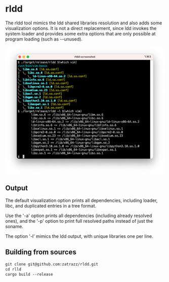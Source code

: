 # rldd

The rldd tool mimics the ldd shared libraries resolution and also adds some visualization options.  It is not a direct replacement, since ldd invokes the system loader and provides some extra options that are only possible at program loading (such as --unused).

![screenshot](doc/screenshot.png)

## Output

The default visualization option prints all dependencies, including loader, libc, and duplicated entries in a tree format.

Use the '-a' option prints all dependencies (including already resolved ones), and the '-p' option to print full resolved paths instead of just the soname.

The option '-l' mimics the ldd output, with unique libraries one per line.


## Building from sources

```
git clone git@github.com:zatrazz/rldd.git
cd rlld
cargo build --release
```
